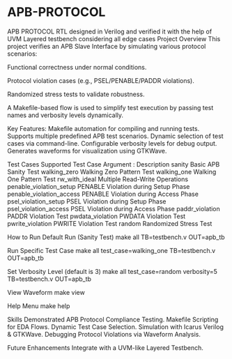 # APB-PROTOCOL
APB PROTOCOL RTL designed in Verilog and verified it with the help of UVM Layered testbench considering all edge cases
Project Overview
This project verifies an APB Slave Interface by simulating various protocol scenarios:

Functional correctness under normal conditions.

Protocol violation cases (e.g., PSEL/PENABLE/PADDR violations).

Randomized stress tests to validate robustness.

A Makefile-based flow is used to simplify test execution by passing test names and verbosity levels dynamically.

Key Features:
Makefile automation for compiling and running tests.
Supports multiple predefined APB test scenarios.
Dynamic selection of test cases via command-line.
Configurable verbosity levels for debug output.
Generates waveforms for visualization using GTKWave.

Test Cases Supported
Test Case Argument	  :   Description
sanity	                  Basic APB Sanity Test
walking_zero	            Walking Zero Pattern Test
walking_one	              Walking One Pattern Test
rw_with_ideal	            Multiple Read-Write Operations
penable_violation_setup	  PENABLE Violation during Setup Phase
penable_violation_access	PENABLE Violation during Access Phase
psel_violation_setup	    PSEL Violation during Setup Phase
psel_violation_access	    PSEL Violation during Access Phase
paddr_violation	          PADDR Violation Test
pwdata_violation	        PWDATA Violation Test
pwrite_violation	        PWRITE Violation Test
random	                  Randomized Stress Test

How to Run
Default Run (Sanity Test)
make all TB=testbench.v OUT=apb_tb

Run Specific Test Case
make all test_case=walking_one TB=testbench.v OUT=apb_tb

Set Verbosity Level (default is 3)
make all test_case=random verbosity=5 TB=testbench.v OUT=apb_tb

View Waveform
make view

Help Menu
make help

Skills Demonstrated
APB Protocol Compliance Testing.
Makefile Scripting for EDA Flows.
Dynamic Test Case Selection.
Simulation with Icarus Verilog & GTKWave.
Debugging Protocol Violations via Waveform Analysis.

Future Enhancements
Integrate with a UVM-like Layered Testbench.
